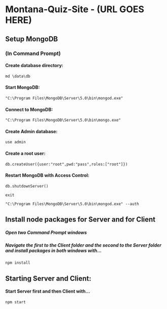 # Montana-Quiz-Site - (URL GOES HERE)

## Setup MongoDB

### (In Command Prompt)

#### Create database directory:
	
	md \data\db

#### Start MongoDB:
	
	"C:\Program Files\MongoDB\Server\5.0\bin\mongod.exe"

#### Connect to MongoDB:
	
	"C:\Program Files\MongoDB\Server\5.0\bin\mongo.exe"

#### Create Admin database:
	
	use admin

#### Create a root user:
	
	db.createUser({user:"root",pwd:"pass",roles:["root"]})

#### Restart MongoDB with Access Control:
	
	db.shutdownServer()
	
	exit
	
	"C:\Program Files\MongoDB\Server\5.0\bin\mongod.exe" --auth

## Install node packages for Server and for Client
##### Open two Command Prompt windows
##### Navigate the first to the Client folder and the second to the Server folder and install packages in both windows with...

	npm install
	
## Starting Server and Client:
	
#### Start Server first and then Client with...

	npm start
